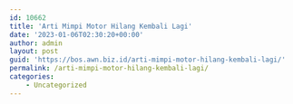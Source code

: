 ```yaml
---
id: 10662
title: 'Arti Mimpi Motor Hilang Kembali Lagi'
date: '2023-01-06T02:30:20+00:00'
author: admin
layout: post
guid: 'https://bos.awn.biz.id/arti-mimpi-motor-hilang-kembali-lagi/'
permalink: /arti-mimpi-motor-hilang-kembali-lagi/
categories:
    - Uncategorized
---
```


